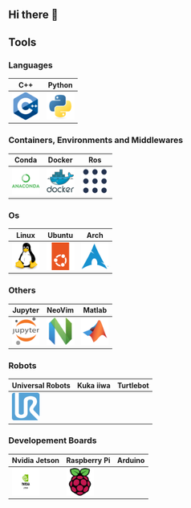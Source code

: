 ## Hi there 👋

## Tools

### Languages

| C++ | Python                                                                                                                                            | 
| --- | ---                                                                                                                                               |
| <img src="https://github.com/devicons/devicon/blob/master/icons/cplusplus/cplusplus-original.svg" title="Cpp"  alt="Cpp" width="55" height="55"/>    | <img src="https://github.com/devicons/devicon/blob/master/icons/python/python-original.svg" title="Python"  alt="Python" width="55" height="55"/> | 

### Containers, Environments and Middlewares

| Conda                                                                                                                                                          | Docker                                                                                                                                                    | Ros                                                                                                                                 |
| ---                                                                                                                                                            | ---                                                                                                                                                       | ---                                                                                                                                 |
| <img src="https://github.com/devicons/devicon/blob/master/icons/anaconda/anaconda-original-wordmark.svg" title="Anaconda" alt="Conda" width="55" height="55"/> | <img src="https://github.com/devicons/devicon/blob/master/icons/docker/docker-original-wordmark.svg" title="Docker" alt="Docker" width="55" height="55"/> | <img src="https://github.com/devicons/devicon/blob/master/icons/ros/ros-original.svg" title="Ros" alt="Ros" width="55" height="55"/> |

### Os

| Linux                                                                                                                                        | Ubuntu                                                                                                                                           | Arch                                                                                                                                               |
| ----------                                                                                                                                   | ----------                                                                                                                                       | ---                                                                                                                                                |
| <img src="https://github.com/devicons/devicon/blob/master/icons/linux/linux-original.svg" title="Linux" alt="Linux" width="55" height="55"/> | <img src="https://github.com/devicons/devicon/blob/master/icons/ubuntu/ubuntu-original.svg" title="Ubuntu" alt="Ubuntu" width="55" height="55"/> | <img src="https://github.com/devicons/devicon/blob/master/icons/archlinux/archlinux-original.svg" title="Arch" alt="Arch" width="55" height="55"/> |

### Others

| Jupyter                                                                                                                                                       | NeoVim                                                                                                                                           | Matlab                                                                                                                        |
| ---                                                                                                                                                           | ---                                                                                                                                              | ---                                                                                                                           |
| <img src="https://github.com/devicons/devicon/blob/master/icons/jupyter/jupyter-original-wordmark.svg" title="Jupiter" alt="Jupiter" width="55" height="55"/> | <img src="https://github.com/devicons/devicon/blob/master/icons/neovim/neovim-original.svg" title="NeoVim" alt="NeoVim" width="55" height="55"/> | <img src="https://github.com/devicons/devicon/blob/master/icons/matlab/matlab-original.svg" title="Matlab" alt="Matlab" width="55" height="55"/> |

### Robots

| Universal Robots | Kuka iiwa | Turtlebot |
| ---              | ---       | ---       |
|  <img src="https://github.com/JayamuruganRavikumar/devicon/blob/dev/icons/ur/universal-robots.svg" title="NeoVim" alt="NeoVim" width="55" height="55"/>                |           |           |

### Developement Boards

| Nvidia Jetson | Raspberry Pi                                                                                                                                     | Arduino |
| ---           | ---                                                                                                                                              | ---     |
| <img src="https://github.com/JayamuruganRavikumar/devicon/blob/dev/icons/jetson/Jetson.svg" title="NeoVim" alt="NeoVim" width="55" height="55"/>              | <img src="https://github.com/devicons/devicon/blob/master/icons/raspberrypi/raspberrypi-original.svg" title="NeoVim" alt="NeoVim" width="55" height="55"/> |

